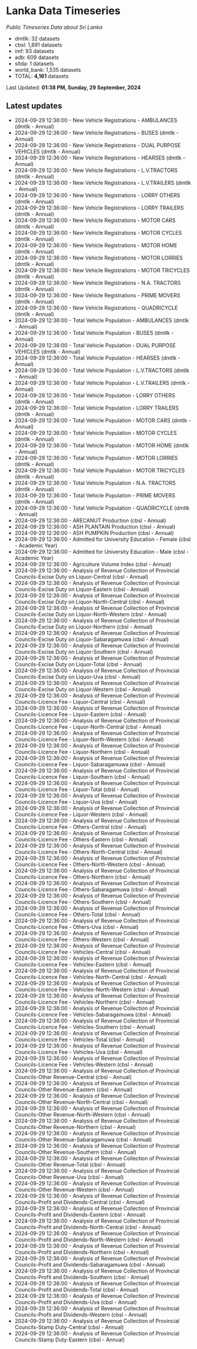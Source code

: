 # Lanka Data Timeseries
*Public Timeseries Data about Sri Lanka*

* dmtlk: 32 datasets
* cbsl: 1,891 datasets
* imf: 93 datasets
* adb: 609 datasets
* sltda: 1 datasets
* world_bank: 1,535 datasets
* TOTAL: **4,161** datasets

Last Updated: **01:38 PM, Sunday, 29 September, 2024**

## Latest updates

* 2024-09-29 12:36:00 - New Vehicle Registrations - AMBULANCES (dmtlk - Annual)
* 2024-09-29 12:36:00 - New Vehicle Registrations - BUSES (dmtlk - Annual)
* 2024-09-29 12:36:00 - New Vehicle Registrations - DUAL PURPOSE VEHICLES (dmtlk - Annual)
* 2024-09-29 12:36:00 - New Vehicle Registrations - HEARSES (dmtlk - Annual)
* 2024-09-29 12:36:00 - New Vehicle Registrations - L.V.TRACTORS (dmtlk - Annual)
* 2024-09-29 12:36:00 - New Vehicle Registrations - L.V.TRAILERS (dmtlk - Annual)
* 2024-09-29 12:36:00 - New Vehicle Registrations - LORRY OTHERS (dmtlk - Annual)
* 2024-09-29 12:36:00 - New Vehicle Registrations - LORRY TRAILERS (dmtlk - Annual)
* 2024-09-29 12:36:00 - New Vehicle Registrations - MOTOR CARS (dmtlk - Annual)
* 2024-09-29 12:36:00 - New Vehicle Registrations - MOTOR CYCLES (dmtlk - Annual)
* 2024-09-29 12:36:00 - New Vehicle Registrations - MOTOR HOME (dmtlk - Annual)
* 2024-09-29 12:36:00 - New Vehicle Registrations - MOTOR LORRIES (dmtlk - Annual)
* 2024-09-29 12:36:00 - New Vehicle Registrations - MOTOR TRICYCLES (dmtlk - Annual)
* 2024-09-29 12:36:00 - New Vehicle Registrations - N.A. TRACTORS (dmtlk - Annual)
* 2024-09-29 12:36:00 - New Vehicle Registrations - PRIME MOVERS (dmtlk - Annual)
* 2024-09-29 12:36:00 - New Vehicle Registrations - QUADRICYCLE (dmtlk - Annual)
* 2024-09-29 12:36:00 - Total Vehicle Population - AMBULANCES (dmtlk - Annual)
* 2024-09-29 12:36:00 - Total Vehicle Population - BUSES (dmtlk - Annual)
* 2024-09-29 12:36:00 - Total Vehicle Population - DUAL PURPOSE VEHICLES (dmtlk - Annual)
* 2024-09-29 12:36:00 - Total Vehicle Population - HEARSES (dmtlk - Annual)
* 2024-09-29 12:36:00 - Total Vehicle Population - L.V.TRACTORS (dmtlk - Annual)
* 2024-09-29 12:36:00 - Total Vehicle Population - L.V.TRAILERS (dmtlk - Annual)
* 2024-09-29 12:36:00 - Total Vehicle Population - LORRY OTHERS (dmtlk - Annual)
* 2024-09-29 12:36:00 - Total Vehicle Population - LORRY TRAILERS (dmtlk - Annual)
* 2024-09-29 12:36:00 - Total Vehicle Population - MOTOR CARS (dmtlk - Annual)
* 2024-09-29 12:36:00 - Total Vehicle Population - MOTOR CYCLES (dmtlk - Annual)
* 2024-09-29 12:36:00 - Total Vehicle Population - MOTOR HOME (dmtlk - Annual)
* 2024-09-29 12:36:00 - Total Vehicle Population - MOTOR LORRIES (dmtlk - Annual)
* 2024-09-29 12:36:00 - Total Vehicle Population - MOTOR TRICYCLES (dmtlk - Annual)
* 2024-09-29 12:36:00 - Total Vehicle Population - N.A. TRACTORS (dmtlk - Annual)
* 2024-09-29 12:36:00 - Total Vehicle Population - PRIME MOVERS (dmtlk - Annual)
* 2024-09-29 12:36:00 - Total Vehicle Population - QUADRICYCLE (dmtlk - Annual)
* 2024-09-29 12:36:00 - ARECANUT Production (cbsl - Annual)
* 2024-09-29 12:36:00 - ASH PLANTAIN Production (cbsl - Annual)
* 2024-09-29 12:36:00 - ASH PUMPKIN Production (cbsl - Annual)
* 2024-09-29 12:36:00 - Admitted for University Education - Female (cbsl - Academic Year)
* 2024-09-29 12:36:00 - Admitted for University Education - Male (cbsl - Academic Year)
* 2024-09-29 12:36:00 - Agriculture Volume Index (cbsl - Annual)
* 2024-09-29 12:36:00 - Analysis of Revenue Collection of Provincial Councils-Excise Duty on Liquor-Central (cbsl - Annual)
* 2024-09-29 12:36:00 - Analysis of Revenue Collection of Provincial Councils-Excise Duty on Liquor-Eastern (cbsl - Annual)
* 2024-09-29 12:36:00 - Analysis of Revenue Collection of Provincial Councils-Excise Duty on Liquor-North-Central (cbsl - Annual)
* 2024-09-29 12:36:00 - Analysis of Revenue Collection of Provincial Councils-Excise Duty on Liquor-North-Western (cbsl - Annual)
* 2024-09-29 12:36:00 - Analysis of Revenue Collection of Provincial Councils-Excise Duty on Liquor-Northern (cbsl - Annual)
* 2024-09-29 12:36:00 - Analysis of Revenue Collection of Provincial Councils-Excise Duty on Liquor-Sabaragamuwa (cbsl - Annual)
* 2024-09-29 12:36:00 - Analysis of Revenue Collection of Provincial Councils-Excise Duty on Liquor-Southern (cbsl - Annual)
* 2024-09-29 12:36:00 - Analysis of Revenue Collection of Provincial Councils-Excise Duty on Liquor-Total (cbsl - Annual)
* 2024-09-29 12:36:00 - Analysis of Revenue Collection of Provincial Councils-Excise Duty on Liquor-Uva (cbsl - Annual)
* 2024-09-29 12:36:00 - Analysis of Revenue Collection of Provincial Councils-Excise Duty on Liquor-Western (cbsl - Annual)
* 2024-09-29 12:36:00 - Analysis of Revenue Collection of Provincial Councils-Licence Fee - Liquor-Central (cbsl - Annual)
* 2024-09-29 12:36:00 - Analysis of Revenue Collection of Provincial Councils-Licence Fee - Liquor-Eastern (cbsl - Annual)
* 2024-09-29 12:36:00 - Analysis of Revenue Collection of Provincial Councils-Licence Fee - Liquor-North-Central (cbsl - Annual)
* 2024-09-29 12:36:00 - Analysis of Revenue Collection of Provincial Councils-Licence Fee - Liquor-North-Western (cbsl - Annual)
* 2024-09-29 12:36:00 - Analysis of Revenue Collection of Provincial Councils-Licence Fee - Liquor-Northern (cbsl - Annual)
* 2024-09-29 12:36:00 - Analysis of Revenue Collection of Provincial Councils-Licence Fee - Liquor-Sabaragamuwa (cbsl - Annual)
* 2024-09-29 12:36:00 - Analysis of Revenue Collection of Provincial Councils-Licence Fee - Liquor-Southern (cbsl - Annual)
* 2024-09-29 12:36:00 - Analysis of Revenue Collection of Provincial Councils-Licence Fee - Liquor-Total (cbsl - Annual)
* 2024-09-29 12:36:00 - Analysis of Revenue Collection of Provincial Councils-Licence Fee - Liquor-Uva (cbsl - Annual)
* 2024-09-29 12:36:00 - Analysis of Revenue Collection of Provincial Councils-Licence Fee - Liquor-Western (cbsl - Annual)
* 2024-09-29 12:36:00 - Analysis of Revenue Collection of Provincial Councils-Licence Fee - Others-Central (cbsl - Annual)
* 2024-09-29 12:36:00 - Analysis of Revenue Collection of Provincial Councils-Licence Fee - Others-Eastern (cbsl - Annual)
* 2024-09-29 12:36:00 - Analysis of Revenue Collection of Provincial Councils-Licence Fee - Others-North-Central (cbsl - Annual)
* 2024-09-29 12:36:00 - Analysis of Revenue Collection of Provincial Councils-Licence Fee - Others-North-Western (cbsl - Annual)
* 2024-09-29 12:36:00 - Analysis of Revenue Collection of Provincial Councils-Licence Fee - Others-Northern (cbsl - Annual)
* 2024-09-29 12:36:00 - Analysis of Revenue Collection of Provincial Councils-Licence Fee - Others-Sabaragamuwa (cbsl - Annual)
* 2024-09-29 12:36:00 - Analysis of Revenue Collection of Provincial Councils-Licence Fee - Others-Southern (cbsl - Annual)
* 2024-09-29 12:36:00 - Analysis of Revenue Collection of Provincial Councils-Licence Fee - Others-Total (cbsl - Annual)
* 2024-09-29 12:36:00 - Analysis of Revenue Collection of Provincial Councils-Licence Fee - Others-Uva (cbsl - Annual)
* 2024-09-29 12:36:00 - Analysis of Revenue Collection of Provincial Councils-Licence Fee - Others-Western (cbsl - Annual)
* 2024-09-29 12:36:00 - Analysis of Revenue Collection of Provincial Councils-Licence Fee - Vehicles-Central (cbsl - Annual)
* 2024-09-29 12:36:00 - Analysis of Revenue Collection of Provincial Councils-Licence Fee - Vehicles-Eastern (cbsl - Annual)
* 2024-09-29 12:36:00 - Analysis of Revenue Collection of Provincial Councils-Licence Fee - Vehicles-North-Central (cbsl - Annual)
* 2024-09-29 12:36:00 - Analysis of Revenue Collection of Provincial Councils-Licence Fee - Vehicles-North-Western (cbsl - Annual)
* 2024-09-29 12:36:00 - Analysis of Revenue Collection of Provincial Councils-Licence Fee - Vehicles-Northern (cbsl - Annual)
* 2024-09-29 12:36:00 - Analysis of Revenue Collection of Provincial Councils-Licence Fee - Vehicles-Sabaragamuwa (cbsl - Annual)
* 2024-09-29 12:36:00 - Analysis of Revenue Collection of Provincial Councils-Licence Fee - Vehicles-Southern (cbsl - Annual)
* 2024-09-29 12:36:00 - Analysis of Revenue Collection of Provincial Councils-Licence Fee - Vehicles-Total (cbsl - Annual)
* 2024-09-29 12:36:00 - Analysis of Revenue Collection of Provincial Councils-Licence Fee - Vehicles-Uva (cbsl - Annual)
* 2024-09-29 12:36:00 - Analysis of Revenue Collection of Provincial Councils-Licence Fee - Vehicles-Western (cbsl - Annual)
* 2024-09-29 12:36:00 - Analysis of Revenue Collection of Provincial Councils-Other Revenue-Central (cbsl - Annual)
* 2024-09-29 12:36:00 - Analysis of Revenue Collection of Provincial Councils-Other Revenue-Eastern (cbsl - Annual)
* 2024-09-29 12:36:00 - Analysis of Revenue Collection of Provincial Councils-Other Revenue-North-Central (cbsl - Annual)
* 2024-09-29 12:36:00 - Analysis of Revenue Collection of Provincial Councils-Other Revenue-North-Western (cbsl - Annual)
* 2024-09-29 12:36:00 - Analysis of Revenue Collection of Provincial Councils-Other Revenue-Northern (cbsl - Annual)
* 2024-09-29 12:36:00 - Analysis of Revenue Collection of Provincial Councils-Other Revenue-Sabaragamuwa (cbsl - Annual)
* 2024-09-29 12:36:00 - Analysis of Revenue Collection of Provincial Councils-Other Revenue-Southern (cbsl - Annual)
* 2024-09-29 12:36:00 - Analysis of Revenue Collection of Provincial Councils-Other Revenue-Total (cbsl - Annual)
* 2024-09-29 12:36:00 - Analysis of Revenue Collection of Provincial Councils-Other Revenue-Uva (cbsl - Annual)
* 2024-09-29 12:36:00 - Analysis of Revenue Collection of Provincial Councils-Other Revenue-Western (cbsl - Annual)
* 2024-09-29 12:36:00 - Analysis of Revenue Collection of Provincial Councils-Profit and Dividends-Central (cbsl - Annual)
* 2024-09-29 12:36:00 - Analysis of Revenue Collection of Provincial Councils-Profit and Dividends-Eastern (cbsl - Annual)
* 2024-09-29 12:36:00 - Analysis of Revenue Collection of Provincial Councils-Profit and Dividends-North-Central (cbsl - Annual)
* 2024-09-29 12:36:00 - Analysis of Revenue Collection of Provincial Councils-Profit and Dividends-North-Western (cbsl - Annual)
* 2024-09-29 12:36:00 - Analysis of Revenue Collection of Provincial Councils-Profit and Dividends-Northern (cbsl - Annual)
* 2024-09-29 12:36:00 - Analysis of Revenue Collection of Provincial Councils-Profit and Dividends-Sabaragamuwa (cbsl - Annual)
* 2024-09-29 12:36:00 - Analysis of Revenue Collection of Provincial Councils-Profit and Dividends-Southern (cbsl - Annual)
* 2024-09-29 12:36:00 - Analysis of Revenue Collection of Provincial Councils-Profit and Dividends-Total (cbsl - Annual)
* 2024-09-29 12:36:00 - Analysis of Revenue Collection of Provincial Councils-Profit and Dividends-Uva (cbsl - Annual)
* 2024-09-29 12:36:00 - Analysis of Revenue Collection of Provincial Councils-Profit and Dividends-Western (cbsl - Annual)
* 2024-09-29 12:36:00 - Analysis of Revenue Collection of Provincial Councils-Stamp Duty-Central (cbsl - Annual)
* 2024-09-29 12:36:00 - Analysis of Revenue Collection of Provincial Councils-Stamp Duty-Eastern (cbsl - Annual)